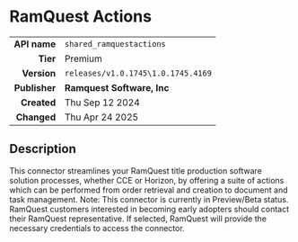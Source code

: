 # RamQuest Actions
| | |
|-:|-|
|**API name**|`shared_ramquestactions`|
|**Tier**|Premium|
|**Version**|`releases/v1.0.1745\1.0.1745.4169`|
|**Publisher**|**Ramquest Software, Inc**|
|**Created**|Thu Sep 12 2024|
|**Changed**|Thu Apr 24 2025|

## Description
This connector streamlines your RamQuest title production software solution processes, whether CCE or Horizon, by offering a suite of actions which can be performed from order retrieval and creation to document and task management. 
Note: This connector is currently in Preview/Beta status. RamQuest customers interested in becoming early adopters should contact their RamQuest representative. If selected, RamQuest will provide the necessary credentials to access the connector.
